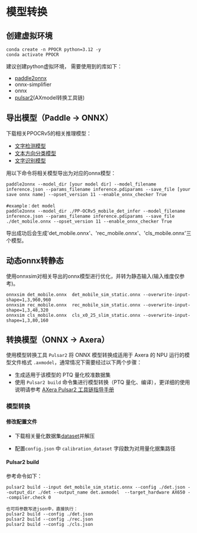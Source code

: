 # 模型转换

## 创建虚拟环境

```
conda create -n PPOCR python=3.12 -y
conda activate PPOCR
```
建议创建python虚拟环境， 需要使用到的库如下：
- [paddle2onnx](https://github.com/PaddlePaddle/Paddle2ONNX)
- onnx-simplifier
- onnx
- [pulsar2](https://github.com/AXERA-TECH/pulsar2-docs)(AXmodel转换工具链)

## 导出模型（Paddle -> ONNX）
下载相关PPOCRv5的相关推理模型：
- [文字检测模型](https://github.com/PaddlePaddle/PaddleOCR/blob/main/docs/version3.x/module_usage/text_detection.md)
- [文本方向分类模型](https://github.com/PaddlePaddle/PaddleOCR/blob/main/docs/version3.x/module_usage/textline_orientation_classification.md)
- [文字识别模型](https://github.com/PaddlePaddle/PaddleOCR/blob/main/docs/version3.x/module_usage/text_recognition.md)

用以下命令将相关模型导出为对应的onnx模型：
```
paddle2onnx --model_dir [your model dir] --model_filename inference.json --params_filename inference.pdiparams --save_file [your save onnx name] --opset_version 11 --enable_onnx_checker True

#example：det model
paddle2onnx --model_dir ./PP-OCRv5_mobile_det_infer --model_filename inference.json --params_filename inference.pdiparams --save_file ./det_mobile.onnx --opset_version 11 --enable_onnx_checker True
```
导出成功后会生成'det_mobile.onnx'、'rec_mobile.onnx'、'cls_mobile.onnx'三个模型。

## 动态onnx转静态
使用onnxsim对相关导出的onnx模型进行优化，并转为静态输入(输入维度仅参考)。
```
onnxsim det_mobile.onnx  det_mobile_sim_static.onnx --overwrite-input-shape=1,3,960,960
onnxsim rec_mobile.onnx  rec_mobile_sim_static.onnx --overwrite-input-shape=1,3,48,320
onnxsim cls_mobile.onnx  cls_x0_25_slim_static.onnx --overwrite-input-shape=1,3,80,160
```

## 转换模型（ONNX -> Axera）
使用模型转换工具 `Pulsar2` 将 ONNX 模型转换成适用于 Axera 的 NPU 运行的模型文件格式 `.axmodel`，通常情况下需要经过以下两个步骤：

- 生成适用于该模型的 PTQ 量化校准数据集
- 使用 `Pulsar2 build` 命令集进行模型转换（PTQ 量化、编译），更详细的使用说明请参考 [AXera Pulsar2 工具链指导手册](https://pulsar2-docs.readthedocs.io/zh-cn/latest/index.html) 

### 模型转换

#### 修改配置文件

- 下载相关量化数据集[dataset](https://github.com/wangli-coder/PPOCR_v5/releases/download/V1.0.0/dataset.zip)并解压

- 配置`config.json` 中 `calibration_dataset` 字段数为对用量化据集路径

#### Pulsar2 build

参考命令如下：

```
pulsar2 build --input det_mobile_sim_static.onnx --config ./det.json --output_dir ./det --output_name det.axmodel  --target_hardware AX650 --compiler.check 0

也可将参数写进json中，直接执行：
pulsar2 build --config ./det.json
pulsar2 build --config ./rec.json
pulsar2 build --config ./cls.json
```
